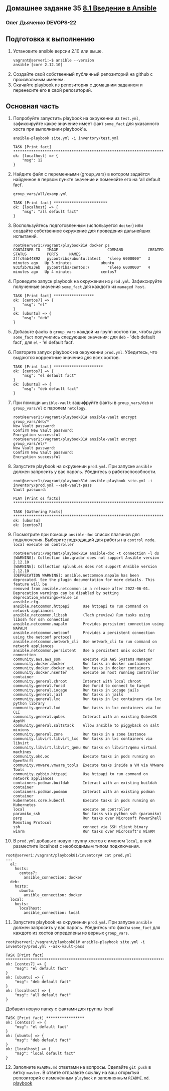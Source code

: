 ## Домашнее задание 35 [8.1 Введение в Ansible](https://github.com/netology-code/mnt-homeworks/tree/MNT-video/08-ansible-01-base)

### Олег Дьяченко DEVOPS-22

## Подготовка к выполнению
1. Установите ansible версии 2.10 или выше.  
   ```
   vagrant@server1:~$ ansible --version
   ansible [core 2.12.10]
   ```
2. Создайте свой собственный публичный репозиторий на github с произвольным именем.
3. Скачайте [playbook](./playbook/) из репозитория с домашним заданием и перенесите его в свой репозиторий.

## Основная часть
1. Попробуйте запустить playbook на окружении из `test.yml`, зафиксируйте какое значение имеет факт `some_fact` для указанного хоста при выполнении playbook'a.
   ```
   ansible-playbook site.yml -i inventory/test.yml
   
   TASK [Print fact] ******************************************************************************************************
   ok: [localhost] => {
       "msg": 12
   }
   ```
2. Найдите файл с переменными (group_vars) в котором задаётся найденное в первом пункте значение и поменяйте его на 'all default fact'.
    ```
    group_vars/all/examp.yml
    
    TASK [Print fact] ************************
    ok: [localhost] => {
        "msg": "all default fact"
    }
    ```

3. Воспользуйтесь подготовленным (используется `docker`) или создайте собственное окружение для проведения дальнейших испытаний.
   ```
   root@server1:/vagrant/playbook81# docker ps
   CONTAINER ID   IMAGE                      COMMAND           CREATED         STATUS         PORTS     NAMES
   2ffc9ab44892   pycontribs/ubuntu:latest   "sleep 6000000"   3 minutes ago   Up 3 minutes             ubuntu
   931f2b7023eb   pycontribs/centos:7        "sleep 6000000"   4 minutes ago   Up 4 minutes             centos7
   ```
4. Проведите запуск playbook на окружении из `prod.yml`. Зафиксируйте полученные значения `some_fact` для каждого из `managed host`.
   ```
   TASK [Print fact] ******************
   ok: [centos7] => {
       "msg": "el"
   }
   ok: [ubuntu] => {
       "msg": "deb"
   }
   ```
5. Добавьте факты в `group_vars` каждой из групп хостов так, чтобы для `some_fact` получились следующие значения: для `deb` - 'deb default fact', для `el` - 'el default fact'.
6. Повторите запуск playbook на окружении `prod.yml`. Убедитесь, что выдаются корректные значения для всех хостов.
   ```
   TASK [Print fact] **********************
   ok: [centos7] => {
       "msg": "el default fact"
   }
   ok: [ubuntu] => {
       "msg": "deb default fact"
   }
   ```
7. При помощи `ansible-vault` зашифруйте факты в `group_vars/deb` и `group_vars/el` с паролем `netology`.
   ```
   root@server1:/vagrant/playbook81# ansible-vault encrypt group_vars/deb/*
   New Vault password:
   Confirm New Vault password:
   Encryption successful
   root@server1:/vagrant/playbook81# ansible-vault encrypt group_vars/el/*
   New Vault password:
   Confirm New Vault password:
   Encryption successful
   ```
8. Запустите playbook на окружении `prod.yml`. При запуске `ansible` должен запросить у вас пароль. Убедитесь в работоспособности.
   ```
   root@server1:/vagrant/playbook81# ansible-playbook site.yml -i inventory/prod.yml --ask-vault-pass
   Vault password:
   
   PLAY [Print os facts] ******************************************************************************
   
   TASK [Gathering Facts] *****************************************************************************
   ok: [ubuntu]
   ok: [centos7]
   ```
9. Посмотрите при помощи `ansible-doc` список плагинов для подключения. Выберите подходящий для работы на `control node`.  
   ```local execute on controller```
   ```
   root@server1:/vagrant/playbook81# ansible-doc -t connection -l ds
   [WARNING]: Collection ibm.qradar does not support Ansible version 2.12.10
   [WARNING]: Collection splunk.es does not support Ansible version 2.12.10
   [DEPRECATION WARNING]: ansible.netcommon.napalm has been deprecated. See the plugin documentation for more details. This feature will be
   removed from ansible.netcommon in a release after 2022-06-01. Deprecation warnings can be disabled by setting deprecation_warnings=False in
   ansible.cfg.
   ansible.netcommon.httpapi      Use httpapi to run command on network appliances
   ansible.netcommon.libssh       (Tech preview) Run tasks using libssh for ssh connection
   ansible.netcommon.napalm       Provides persistent connection using NAPALM
   ansible.netcommon.netconf      Provides a persistent connection using the netconf protocol
   ansible.netcommon.network_cli  Use network_cli to run command on network appliances
   ansible.netcommon.persistent   Use a persistent unix socket for connection
   community.aws.aws_ssm          execute via AWS Systems Manager
   community.docker.docker        Run tasks in docker containers
   community.docker.docker_api    Run tasks in docker containers
   community.docker.nsenter       execute on host running controller container
   community.general.chroot       Interact with local chroot
   community.general.funcd        Use funcd to connect to target
   community.general.iocage       Run tasks in iocage jails
   community.general.jail         Run tasks in jails
   community.general.lxc          Run tasks in lxc containers via lxc python library
   community.general.lxd          Run tasks in lxc containers via lxc CLI
   community.general.qubes        Interact with an existing QubesOS AppVM
   community.general.saltstack    Allow ansible to piggyback on salt minions
   community.general.zone         Run tasks in a zone instance
   community.libvirt.libvirt_lxc  Run tasks in lxc containers via libvirt
   community.libvirt.libvirt_qemu Run tasks on libvirt/qemu virtual machines
   community.okd.oc               Execute tasks in pods running on OpenShift
   community.vmware.vmware_tools  Execute tasks inside a VM via VMware Tools
   community.zabbix.httpapi       Use httpapi to run command on network appliances
   containers.podman.buildah      Interact with an existing buildah container
   containers.podman.podman       Interact with an existing podman container
   kubernetes.core.kubectl        Execute tasks in pods running on Kubernetes
   local                          execute on controller
   paramiko_ssh                   Run tasks via python ssh (paramiko)
   psrp                           Run tasks over Microsoft PowerShell Remoting Protocol
   ssh                            connect via SSH client binary
   winrm                          Run tasks over Microsoft's WinRM
   ```
10. В `prod.yml` добавьте новую группу хостов с именем  `local`, в ней разместите localhost с необходимым типом подключения.
   ```
   root@server1:/vagrant/playbook81/inventory# cat prod.yml
   ---
     el:
       hosts:
         centos7:
           ansible_connection: docker
     deb:
       hosts:
         ubuntu:
           ansible_connection: docker
     local:
       hosts:
         localhost:
           ansible_connection: local
   ```
11. Запустите playbook на окружении `prod.yml`. При запуске `ansible` должен запросить у вас пароль. Убедитесь что факты `some_fact` для каждого из хостов определены из верных `group_vars`.
   ```
   root@server1:/vagrant/playbook81# ansible-playbook site.yml -i inventory/prod.yml --ask-vault-pass
  
   TASK [Print fact] ***************************************************************************************************
   ok: [centos7] => {
       "msg": "el default fact"
   }
   ok: [ubuntu] => {
       "msg": "deb default fact"
   }
   ok: [localhost] => {
       "msg": "all default fact"
   }
   ```
   Добавил новую папку с фактами для группы local
   ```
   TASK [Print fact] *****************
   ok: [centos7] => {
       "msg": "el default fact"
   }
   ok: [ubuntu] => {
       "msg": "deb default fact"
   }
   ok: [localhost] => {
       "msg": "local default fact"
   }
   ```

12. Заполните `README.md` ответами на вопросы. Сделайте `git push` в ветку `master`. В ответе отправьте ссылку на ваш открытый репозиторий с изменённым `playbook` и заполненным `README.md`.  
[playbook](playbook)



